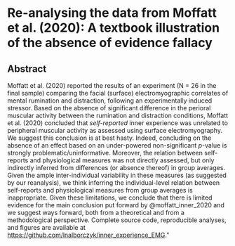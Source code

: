 # Re-analysing the data from Moffatt et al. (2020): A textbook illustration of the absence of evidence fallacy

## Abstract

Moffatt et al. (2020) reported the results of an experiment (N = 26 in the final sample) comparing the facial (surface) electromyographic correlates of mental rumination and distraction, following an experimentally induced stressor. Based on the absence of significant difference in the perioral muscular activity between the rumination and distraction conditions, Moffatt et al. (2020) concluded that *self-reported* inner experience was unrelated to peripheral muscular activity as assessed using surface electromyography. We suggest this conclusion is at best hasty. Indeed, concluding on the absence of an effect based on an under-powered non-significant *p*-value is strongly problematic/uninformative. Moreover, the relation between self-reports and physiological measures was not directly assessed, but only indirectly inferred from differences (or absence thereof) in group averages. Given the ample inter-individual variability in these measures (as suggested by our reanalysis), we think inferring the individual-level relation between self-reports and physiological measures from group averages is inappropriate. Given these limitations, we conclude that there is limited evidence for the main conclusion put forward by @moffatt_inner_2020 and we suggest ways forward, both from a theoretical and from a methodological perspective. Complete source code, reproducible analyses, and figures are available at https://github.com/lnalborczyk/inner_experience_EMG."
